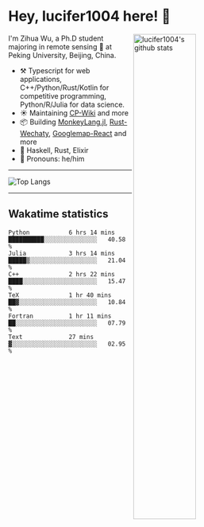 # Hey, lucifer1004 here! :wave:

<img width="50%" align="right" alt="lucifer1004's github stats" src="https://github-readme-stats.vercel.app/api?username=lucifer1004&show_icons=true">

I'm Zihua Wu, a Ph.D student majoring in remote sensing :satellite: at Peking University, Beijing, China.

- :hammer_and_pick: Typescript for web applications, C++/Python/Rust/Kotlin for competitive programming, Python/R/Julia for data science.
- :sunny: Maintaining [CP-Wiki](https://cp-wiki.vercel.app) and more 
- :package: Building [MonkeyLang.jl](https://github.com/lucifer1004/MonkeyLang.jl), [Rust-Wechaty](https://github.com/wechaty/rust-wechaty), [Googlemap-React](https://github.com/googlemap-react/googlemap-react) and more
- :seedling: Haskell, Rust, Elixir
- :man: Pronouns: he/him

---

![Top Langs](https://github-readme-stats.vercel.app/api/top-langs/?username=lucifer1004&layout=compact)

---

## Wakatime statistics

<!--START_SECTION:waka-->

```text
Python           6 hrs 14 mins   ██████████░░░░░░░░░░░░░░░   40.58 %
Julia            3 hrs 14 mins   █████▒░░░░░░░░░░░░░░░░░░░   21.04 %
C++              2 hrs 22 mins   ████░░░░░░░░░░░░░░░░░░░░░   15.47 %
TeX              1 hr 40 mins    ██▓░░░░░░░░░░░░░░░░░░░░░░   10.84 %
Fortran          1 hr 11 mins    ██░░░░░░░░░░░░░░░░░░░░░░░   07.79 %
Text             27 mins         ▓░░░░░░░░░░░░░░░░░░░░░░░░   02.95 %
```

<!--END_SECTION:waka-->
